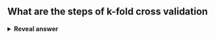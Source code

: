 ## What are the steps of k-fold cross validation
<details>
<summary><b>Reveal answer</b></summary>
1. Shuffle dataset<br>2. Split dataset into k groups<br>3. for each group:<br>- Use the group as a test set<br>- Use the remaining groups as a training set<br>- Fit the model on the training set, then evaulate model on the test set<br>- Store the evaluation score, then discard the model<br>4. Summarise model performance using the model evaluation scores.
</details>
